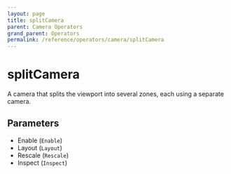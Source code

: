 ```yaml
---
layout: page
title: splitCamera
parent: Camera Operators
grand_parent: Operators
permalink: /reference/operators/camera/splitCamera
---
```


# splitCamera

A camera that splits the viewport into several zones, each using a separate camera.

## Parameters

* Enable (`Enable`)
* Layout (`Layout`)
* Rescale (`Rescale`)
* Inspect (`Inspect`)
